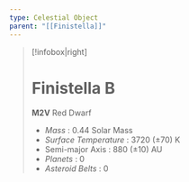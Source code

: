 ```yaml
---
type: Celestial Object
parent: "[[Finistella]]"
---
```

>[!infobox|right]
># Finistella B
>**M2V** Red Dwarf
>- _Mass_ : 0.44 Solar Mass
>- _Surface Temperature_ : 3720 (±70) K
>- Semi-major Axis : 880 (±10) AU
>- _Planets_ : 0
>- _Asteroid Belts_ : 0

